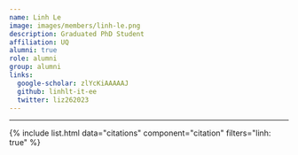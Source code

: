 ```yaml
---
name: Linh Le
image: images/members/linh-le.png
description: Graduated PhD Student
affiliation: UQ
alumni: true
role: alumni
group: alumni
links:
  google-scholar: zlYcKiAAAAAJ
  github: linhlt-it-ee
  twitter: liz262023
---
```


---

{% include list.html data="citations" component="citation" filters="linh: true" %}
